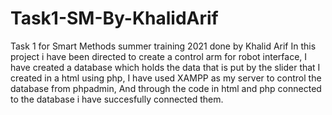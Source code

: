 # Task1-SM-By-KhalidArif
Task 1 for Smart Methods summer training 2021 done by Khalid Arif
In this project i have been directed to create a control arm for robot interface,
I have created a database which holds the data that is put by the slider that I created in a html using php,
I have used XAMPP as my server to control the database from phpadmin,
And through the code in html and php connected to the database i have succesfully connected them.
